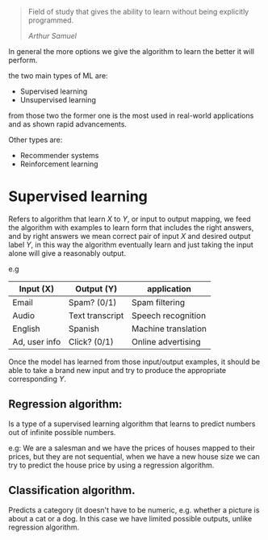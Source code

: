 > Field of study that gives the ability to learn without being explicitly programmed.
> 
> *Arthur Samuel*

In general the more options we give the algorithm to learn the better it will perform.

the two main types of ML are:
- Supervised learning
- Unsupervised learning

from those two the former one is the most used in real-world applications and as shown rapid advancements.

Other types are:
- Recommender systems
- Reinforcement learning

# Supervised learning
Refers to algorithm that learn $X$ to $Y$, or input to output mapping, we feed the algorithm with examples to learn form that includes the right answers, and by right answers we mean correct pair of input $X$ and desired output label $Y$, in this way the algorithm eventually learn and just taking the input alone will give a reasonably output.

e.g

| Input (X)     | Output (Y)      | application         |
| ------------- | --------------- | ------------------- |
| Email         | Spam? (0/1)     | Spam filtering      |
| Audio         | Text transcript | Speech recognition  |
| English       | Spanish         | Machine translation |
| Ad, user info | Click? (0/1)    | Online advertising  |

Once the model has learned from those input/output examples, it should be able to take a brand new input and try to produce the appropriate corresponding $Y$.

## Regression algorithm:
Is a type of a supervised learning algorithm that learns to predict numbers out of infinite possible numbers.

e.g:
We are a salesman and we have the prices of houses mapped to their prices, but they are not sequential, when we have a new house size we can try to predict the house price by using a regression algorithm.

## Classification algorithm.
Predicts a category (it doesn't have to be numeric, e.g. whether a picture is about a cat or a dog. In this case we have limited possible outputs, unlike regression algorithm.
